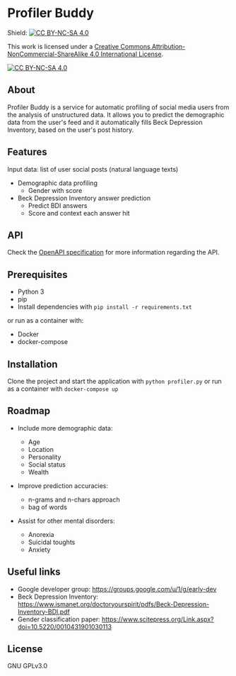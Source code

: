 # Profiler Buddy

Shield: [![CC BY-NC-SA 4.0][cc-by-nc-sa-shield]][cc-by-nc-sa]

This work is licensed under a
[Creative Commons Attribution-NonCommercial-ShareAlike 4.0 International License][cc-by-nc-sa].

[![CC BY-NC-SA 4.0][cc-by-nc-sa-image]][cc-by-nc-sa]

[cc-by-nc-sa]: http://creativecommons.org/licenses/by-nc-sa/4.0/
[cc-by-nc-sa-image]: https://licensebuttons.net/l/by-nc-sa/4.0/88x31.png
[cc-by-nc-sa-shield]: https://img.shields.io/badge/License-CC%20BY--NC--SA%204.0-lightgrey.svg


## About

Profiler Buddy is a service for automatic profiling of social media users from the analysis of unstructured data. It allows you to predict the demographic data from the user's feed and it automatically fills Beck Depression Inventory, based on the user's post history.

## Features

Input data: list of user social posts (natural language texts)

- Demographic data profiling
  - Gender with score
- Beck Depression Inventory answer prediction
  - Predict BDI answers
  - Score and context each answer hit

## API

Check the [OpenAPI specification](https://github.com/palomapiot/profiler-buddy/blob/develop/openapi.yaml) for more information regarding the API.

## Prerequisites

- Python 3
- pip
- Install dependencies with `pip install -r requirements.txt`

or run as a container with:

- Docker
- docker-compose

## Installation

Clone the project and start the application with `python profiler.py` or run as a container with `docker-compose up`

## Roadmap

- Include more demographic data:
  - Age
  - Location
  - Personality
  - Social status
  - Wealth

- Improve prediction accuracies:
  - n-grams and n-chars approach
  - bag of words

- Assist for other mental disorders:
  - Anorexia
  - Suicidal toughts
  - Anxiety

## Useful links

- Google developer group: https://groups.google.com/u/1/g/early-dev
- Beck Depression Inventory: https://www.ismanet.org/doctoryourspirit/pdfs/Beck-Depression-Inventory-BDI.pdf
- Gender classification paper: https://www.scitepress.org/Link.aspx?doi=10.5220/0010431901030113

## License

GNU GPLv3.0
